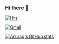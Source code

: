 ### Hi there 👋

[![Hits](https://hits.seeyoufarm.com/api/count/incr/badge.svg?url=https%3A%2F%2Fgithub.com%2FJ-Yeah&count_bg=%2379C83D&title_bg=%23555555&icon=&icon_color=%23E7E7E7&title=hits&edge_flat=false)](https://github.com/J-Yeah)

[![Gmail](https://img.shields.io/badge/Gmail-D14836?style=for-the-badge&logo=gmail&logoColor=white)](https://mail.google.com/mail/?view=cm&amp;fs=1&amp;to=wlgh3103@gmail.com)

[![Anurag's GitHub stats](https://github-readme-stats.vercel.app/api?J-Yeah=anuraghazra&show_icons=true&theme=onedark)](https://github.com/anuraghazra/github-readme-stats)
